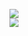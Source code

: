 [![](https://img.shields.io/badge/Made%20With-Github%20Spray-lightgrey.svg?style=for-the-badge&logo=github)](https://github.com/Annihil/github-spray#5364)  
[![](https://i.imgur.com/2DrTn0Z.gif)](https://github.com/Annihil/github-spray)